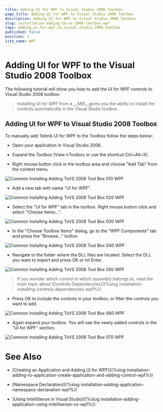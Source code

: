 ```yaml
---
title: Adding UI for WPF to Visual Studio 2008 Toolbox
page_title: Adding UI for WPF to Visual Studio 2008 Toolbox
description: Adding UI for WPF to Visual Studio 2008 Toolbox
slug: installation-adding-to-vs-2008-toolbox-wpf
tags: adding,ui,for,wpf,to,visual,studio,2008,toolbox
published: False
position: 1
site_name: WPF
---
```


# Adding UI for WPF to the Visual Studio 2008 Toolbox

The following tutorial will show you how to add the UI for WPF controls to Visual Studio 2008 toolbox.

>Installing UI for WPF from a __MSI__gives you the ability to install the controls automatically in the Visual Studio toolbox.

## Adding UI for WPF to Visual Studio 2008 Toolbox

To manually add Telerik UI for WPF to the Toolbox follow the steps below:

* Open your application in Visual Studio 2008.

* Expand the Toolbox (View->Toolbox or use the shortcut Ctrl+Alt+X).

* Right mouse button click in the toolbox area and choose "Add Tab" from the context menu.

![Common Installing Adding ToVS 2008 Tool Box 010 WPF](images/Common_InstallingAddingToVS2008ToolBox_010_WPF.png)

* Add a new tab with name "UI for WPF".

![Common Installing Adding ToVS 2008 Tool Box 020 WPF](images/Common_InstallingAddingToVS2008ToolBox_020_WPF.png)

* Select the "UI for WPF" tab in the toolbox. Right mouse button click and select "Choose Items...".

![Common Installing Adding ToVS 2008 Tool Box 030 WPF](images/Common_InstallingAddingToVS2008ToolBox_030_WPF.png)

* In the "Choose Toolbox Items" dialog, go to the "WPF Components" tab and press the "Browse..." button.

![Common Installing Adding ToVS 2008 Tool Box 040 WPF](images/Common_InstallingAddingToVS2008ToolBox_040_WPF.png)

* Navigate to the folder where the DLL files are located. Select the DLL you want to import and press OK or hit Enter.

![Common Installing Adding ToVS 2008 Tool Box 050 WPF](images/Common_InstallingAddingToVS2008ToolBox_050_WPF.png)

>If you wonder which control in which assembly belongs to, read the main topic about [Controls Dependencies]({%slug installation-installing-controls-dependencies-wpf%}).

* Press OK to include the controls in your toolbox, or filter the controls you want to add.

![Common Installing Adding ToVS 2008 Tool Box 060 WPF](images/Common_InstallingAddingToVS2008ToolBox_060_WPF.png)

* Again expand your toolbox. You will see the newly added controls in the "UI for WPF" section.

![Common Installing Adding ToVS 2008 Tool Box 070 WPF](images/Common_InstallingAddingToVS2008ToolBox_070_WPF.png)

# See Also

 * [Creating an Application and Adding UI for WPF]({%slug installation-adding-to-application-create-application-and-adding-control-wpf%})

 * [Namespace Declaration]({%slug installation-adding-application-namespace-declaration-wpf%})

 * [Using IntelliSense in Visual Studio]({%slug installation-adding-application-using-intellisense-vs-wpf%})
